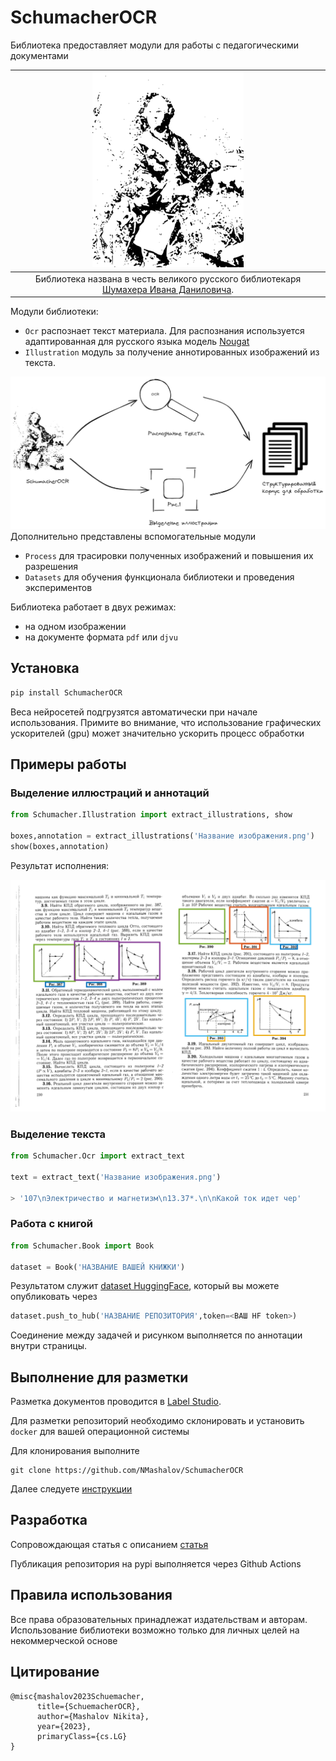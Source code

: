 # SchumacherOCR

Библиотека предоставляет модули для работы с педагогическими документами

|![logo](/assets/target.png)|
|:--:|
|Библиотека названа в честь великого русского библиотекаря [Шумахера Ивана Даниловича](https://ru.wikipedia.org/wiki/%D0%A8%D1%83%D0%BC%D0%B0%D1%85%D0%B5%D1%80,_%D0%98%D0%B2%D0%B0%D0%BD_%D0%94%D0%B0%D0%BD%D0%B8%D0%BB%D0%BE%D0%B2%D0%B8%D1%87).|

Модули библиотеки:
- `Ocr` распознает текст материала. Для распознания используется адаптированная для русского языка модель [Nougat]() 
- `Illustration` модуль за получение аннотированных изображений из текста. 


![functional.png](/assets/illust.excalidraw.png)
Дополнительно представлены вспомогательные модули
- `Process` для трасировки полученных изображений и повышения их разрешения
- `Datasets` для обучения функционала библиотеки и проведения экспериментов


Библиотека работает в двух режимах:
- на одном изображении 
- на документе формата `pdf` или `djvu`

## Установка

```bash
pip install SchumacherOCR
```

Веса нейросетей подгрузятся автоматически при начале использования. Примите во внимание, что использование графических ускорителей (gpu) может значительно ускорить процесс обработки

## Примеры работы


### Выделение иллюстраций и аннотаций

```python
from Schumacher.Illustration import extract_illustrations, show

boxes,annotation = extract_illustrations('Название изображения.png')
show(boxes,annotation)
```

Результат исполнения:

![illustration](/assets/illust_output.png)


### Выделение текста

```python
from Schumacher.Ocr import extract_text

text = extract_text('Название изображения.png')

> '107\nЭлектричество и магнетизм\n13.37*.\n\nКакой ток идет чер'
```
### Работа с книгой


```python
from Schumacher.Book import Book

dataset = Book('НАЗВАНИЕ ВАШЕЙ КНИЖКИ')
```
Результатом служит [dataset HuggingFace](https://huggingface.co/docs/datasets/en/index), который вы можете опубликовать через

```python
dataset.push_to_hub('НАЗВАНИЕ РЕПОЗИТОРИЯ',token=<ВАШ HF token>)
```

Соединение между задачей и рисунком выполняется по аннотации внутри страницы. 


## Выполнение для разметки

Разметка документов проводится в [Label Studio](https://labelstud.io/).

Для разметки репозиторий необходимо склонировать и установить `docker` для вашей операционной системы 

Для клонирования выполните
```
git clone https://github.com/NMashalov/SchumacherOCR
```

Далее следуете [инструкции](/labeling/README.md)

## Разработка

Сопровождающая статья с описанием  [статья](/article)

Публикация репозитория на pypi выполняется через Github Actions


## Правила использования

Все права образовательных принадлежат издательствам и авторам. Использование библиотеки возможно только для личных целей на некоммерческой основе


## Цитирование

```
@misc{mashalov2023Schuemacher,
      title={SchuemacherOCR}, 
      author={Mashalov Nikita},
      year={2023},
      primaryClass={cs.LG}
}
```

